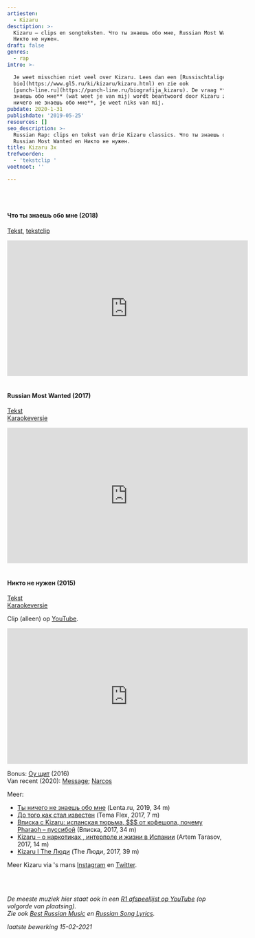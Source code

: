 ```yaml
---
artiesten:
  - Kizaru
desctiption: >-
  Kizaru – clips en songteksten. Что ты знаешь обо мне, Russian Most Wanted,
  Никто не нужен.
draft: false
genres:
  - rap
intro: >-

  Je weet misschien niet veel over Kizaru. Lees dan een [Russischtalige
  bio](https://www.gl5.ru/ki/kizaru/kizaru.html) en zie ook
  [punch-line.ru](https://punch-line.ru/biografija_kizaru). De vraag **Что ты
  знаешь обо мне** (wat weet je van mij) wordt beantwoord door Kizaru zelf. **Ты
  ничего не знаешь обо мне**, je weet niks van mij.
pubdate: 2020-1-31
publishdate: '2019-05-25'
resources: []
seo_description: >-
  Russian Rap: clips en tekst van drie Kizaru classics. Что ты знаешь обо мне,
  Russian Most Wanted en Никто не нужен.
title: Kizaru 3x
trefwoorden:
  - 'tekstclip '
voetnoot: ''

---
```


<br/>
<br/>

#### Что ты знаешь обо мне (2018)

[Tekst](https://text-pesni.com/pesnya/pokazat/123432663/kizaru/tekst-perevod-pesni-chto-ty-znaesh-obo-mne-kizaru/), [tekstclip](https://youtu.be/I8S-M1-4zEA)



<iframe width="560"
height="315"
src="https://www.youtube.com/embed/3Tog9UdteYg"
frameborder="0" allow="accelerometer; autoplay; encrypted-media;
gyroscope; picture-in-picture" allowfullscreen></iframe>

<br/>
<br/>

#### Russian Most Wanted (2017)

[Tekst](https://genius.com/Kizaru-russian-most-wanted-lyrics)<br/>
[Karaokeversie](https://youtu.be/ZYAXdiBT9EQ)

<iframe width="560"
height="315" src="https://www.youtube.com/embed/7AT2rBBPQ0M"
frameborder="0" allow="accelerometer; autoplay; encrypted-media;
gyroscope; picture-in-picture" allowfullscreen></iframe>

<br/>
<br/>

#### Никто не нужен (2015)

[Tekst](https://genius.com/Kizaru-nikto-ne-nuzhen-lyrics)<br/>
[Karaokeversie](https://youtu.be/wOl6G7cSIu4)

Clip (alleen) op [YouTube](https://youtu.be/TDsZvjGFlAk). 

<iframe width="560" height="315" src="https://www.youtube.com/embed/I2WiD9bj4BE" frameborder="0" allow="accelerometer; autoplay; clipboard-write; encrypted-media; gyroscope; picture-in-picture" allowfullscreen></iframe>

<br/>


Bonus: [Оу щит](https://youtu.be/7aQPeuKyVG4) (2016) <br/>
Van recent (2020): [Message](https://youtu.be/SEAsF5L35EI); [Narcos](https://youtu.be/sDh_kFP-ppk)
<br/>

Meer:

- [Ты ничего не знаешь обо мне](https://youtu.be/aEAIbjx8kDk) (Lenta.ru, 2019, 34 m)
- [До того как стал известен](https://www.youtube.com/watch?v=A3XYGM6kTjs) (Tema Flex, 2017, 7 m)
- [Вписка с Kizaru: испанская тюрьма, $$$ от кофешопа, почему Pharaoh – пуссибой](https://youtu.be/BLZtL3eSAcU) (Вписка, 2017, 34 m)
- [Kizaru – о наркотиках , интерполе и жизни в Испании](https://youtu.be/Pdyicv7cBZI) (Artem Tarasov, 2017, 14 m)
- [Kizaru l The Люди](https://youtu.be/qtJsH_nExfM) (The Люди, 2017, 39 m)


Meer Kizaru via 's mans [Instagram](https://www.instagram.com/tommyhellatrigger/) en [Twitter](https://twitter.com/KIZARU_HF).

<br/>

<br/>


*De meeste muziek hier staat ook in een [R1 afspeellijst op YouTube](https://www.youtube.com/playlist?list=PLeE-zqOrSLhxfIpK2vuUJNCKSzyVBi0yM) (op volgorde van plaatsing).* <br/>
*Zie ook [Best Russian Music](https://www.youtube.com/playlist?list=PLeE-zqOrSLhxTFYDvlwUu4hYby9DojwoD) en [Russian Song Lyrics](https://www.youtube.com/playlist?list=PLeE-zqOrSLhzkRCATzT8__oNifBChVHGK).*


*laatste bewerking 15-02-2021*


 

 

 
